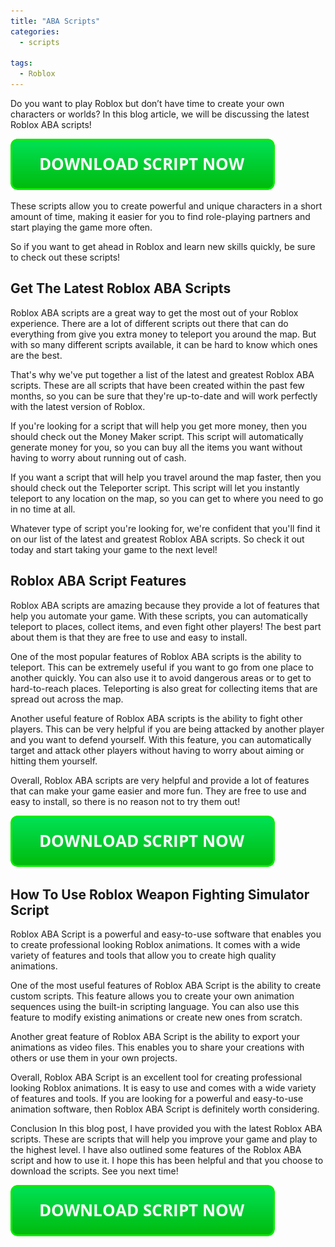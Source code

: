```yaml
---
title: "ABA Scripts"
categories:
  - scripts
  
tags:
  - Roblox
---
```


Do you want to play Roblox but don’t have time to create your own characters or worlds? In this blog article, we will be discussing the latest Roblox ABA scripts!

[![script button](https://github.com/robloxpaste/robloxpaste.github.io/blob/main/script_button.png?raw=true)](https://rbxpaste.com/latest-script)


These scripts allow you to create powerful and unique characters in a short amount of time, making it easier for you to find role-playing partners and start playing the game more often.

So if you want to get ahead in Roblox and learn new skills quickly, be sure to check out these scripts!

## Get The Latest Roblox ABA Scripts

Roblox ABA scripts are a great way to get the most out of your Roblox experience. There are a lot of different scripts out there that can do everything from give you extra money to teleport you around the map. But with so many different scripts available, it can be hard to know which ones are the best.

That's why we've put together a list of the latest and greatest Roblox ABA scripts. These are all scripts that have been created within the past few months, so you can be sure that they're up-to-date and will work perfectly with the latest version of Roblox.

If you're looking for a script that will help you get more money, then you should check out the Money Maker script. This script will automatically generate money for you, so you can buy all the items you want without having to worry about running out of cash.

If you want a script that will help you travel around the map faster, then you should check out the Teleporter script. This script will let you instantly teleport to any location on the map, so you can get to where you need to go in no time at all.

Whatever type of script you're looking for, we're confident that you'll find it on our list of the latest and greatest Roblox ABA scripts. So check it out today and start taking your game to the next level!

## Roblox ABA Script Features

Roblox ABA scripts are amazing because they provide a lot of features that help you automate your game. With these scripts, you can automatically teleport to places, collect items, and even fight other players! The best part about them is that they are free to use and easy to install.

One of the most popular features of Roblox ABA scripts is the ability to teleport. This can be extremely useful if you want to go from one place to another quickly. You can also use it to avoid dangerous areas or to get to hard-to-reach places. Teleporting is also great for collecting items that are spread out across the map.

Another useful feature of Roblox ABA scripts is the ability to fight other players. This can be very helpful if you are being attacked by another player and you want to defend yourself. With this feature, you can automatically target and attack other players without having to worry about aiming or hitting them yourself.

Overall, Roblox ABA scripts are very helpful and provide a lot of features that can make your game easier and more fun. They are free to use and easy to install, so there is no reason not to try them out!

[![script button](https://github.com/robloxpaste/robloxpaste.github.io/blob/main/script_button.png?raw=true)](https://rbxpaste.com/latest-script)

## How To Use Roblox Weapon Fighting Simulator Script
Roblox ABA Script is a powerful and easy-to-use software that enables you to create professional looking Roblox animations. It comes with a wide variety of features and tools that allow you to create high quality animations.

One of the most useful features of Roblox ABA Script is the ability to create custom scripts. This feature allows you to create your own animation sequences using the built-in scripting language. You can also use this feature to modify existing animations or create new ones from scratch.

Another great feature of Roblox ABA Script is the ability to export your animations as video files. This enables you to share your creations with others or use them in your own projects.

 Overall, Roblox ABA Script is an excellent tool for creating professional looking Roblox animations. It is easy to use and comes with a wide variety of features and tools. If you are looking for a powerful and easy-to-use animation software, then Roblox ABA Script is definitely worth considering.

Conclusion
In this blog post, I have provided you with the latest Roblox ABA scripts. These are scripts that will help you improve your game and play to the highest level. I have also outlined some features of the Roblox ABA script and how to use it. I hope this has been helpful and that you choose to download the scripts. See you next time!

[![script button](https://github.com/robloxpaste/robloxpaste.github.io/blob/main/script_button.png?raw=true)](https://rbxpaste.com/latest-script)
